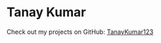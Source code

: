 <!DOCTYPE html>
<html lang="en">
<head>
    <meta charset="UTF-8">
    <meta name="viewport" content="width=device-width, initial-scale=1.0">
    <title>Tanay Kumar Portfolio</title>
    <link rel="stylesheet" href="style.css"> </head>
<body>
    <div class="container">
        <h1>Tanay Kumar</h1>
        <p>Check out my projects on GitHub: <a href="https://github.com/TanayKumar123">TanayKumar123</a></p>
    </div>
    <script src="script.js"></script> </body>
</html>
